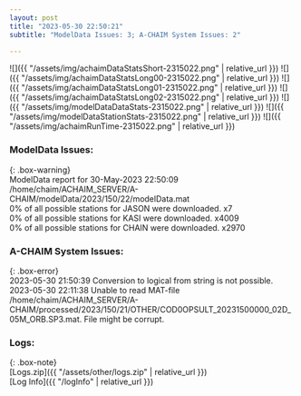 ```yaml
---
layout: post
title: "2023-05-30 22:50:21"
subtitle: "ModelData Issues: 3; A-CHAIM System Issues: 2"

---
```


![]({{ "/assets/img/achaimDataStatsShort-2315022.png" | relative_url }})
![]({{ "/assets/img/achaimDataStatsLong00-2315022.png" | relative_url }})
![]({{ "/assets/img/achaimDataStatsLong01-2315022.png" | relative_url }})
![]({{ "/assets/img/achaimDataStatsLong02-2315022.png" | relative_url }})
![]({{ "/assets/img/modelDataDataStats-2315022.png" | relative_url }})
![]({{ "/assets/img/modelDataStationStats-2315022.png" | relative_url }})
![]({{ "/assets/img/achaimRunTime-2315022.png" | relative_url }})


### ModelData Issues:  
  
{: .box-warning}  
 ModelData report for 30-May-2023 22:50:09   
 /home/chaim/ACHAIM_SERVER/A-CHAIM/modelData/2023/150/22/modelData.mat   
 0% of all possible stations for JASON were downloaded. x7   
 0% of all possible stations for KASI were downloaded. x4009   
 0% of all possible stations for CHAIN were downloaded. x2970   
  
### A-CHAIM System Issues:  
  
{: .box-error}  
2023-05-30 21:50:39 Conversion to logical from string is not possible.  
2023-05-30 22:11:38 Unable to read MAT-file /home/chaim/ACHAIM_SERVER/A-CHAIM/processed/2023/150/21/OTHER/COD0OPSULT_20231500000_02D_05M_ORB.SP3.mat. File might be corrupt.  

### Logs:  
  
{: .box-note}  
[Logs.zip]({{ "/assets/other/logs.zip" | relative_url }})  
[Log Info]({{ "/logInfo" | relative_url }})  
